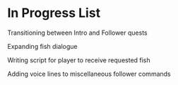 # In Progress List

Transitioning between Intro and Follower quests

Expanding fish dialogue

Writing script for player to receive requested fish

Adding voice lines to miscellaneous follower commands